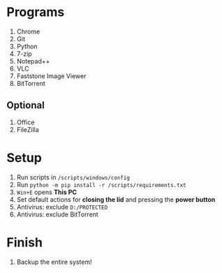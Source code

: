 # Programs
1. Chrome
1. Git
1. Python
1. 7-zip
1. Notepad++
1. VLC
1. Faststone Image Viewer
1. BitTorrent

## Optional
1. Office
1. FileZilla

# Setup
1. Run scripts in `/scripts/windows/config`
1. Run `python -m pip install -r /scripts/requirements.txt`
1. `Win+E` opens **This PC**
1. Set default actions for **closing the lid** and pressing the **power button**
1. Antivirus: exclude `D:/PROTECTED`
1. Antivirus: exclude BitTorrent

# Finish
1. Backup the entire system!